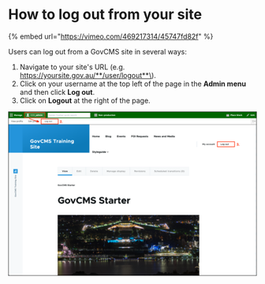 # How to log out from your site

{% embed url="https://vimeo.com/469217314/45747fd82f" %}

Users can log out from a GovCMS site in several ways:

1. Navigate to your site's URL \(e.g. https://yoursite.gov.au/**/user/logout**\).
2. Click on your username at the top left of the page in the **Admin menu** and then click **Log out**.
3. Click on **Logout** at the right of the page.

![Image of logout options](../.gitbook/assets/Unit-1-Logout.png)
